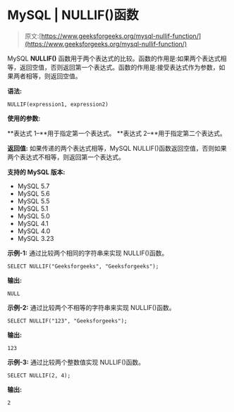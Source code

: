 # MySQL | NULLIF()函数

> 原文:[https://www.geeksforgeeks.org/mysql-nullif-function/](https://www.geeksforgeeks.org/mysql-nullif-function/)

MySQL **NULLIF()** 函数用于两个表达式的比较。函数的作用是:如果两个表达式相等，返回空值，否则返回第一个表达式。函数的作用是:接受表达式作为参数，如果两者相等，则返回空值。

**语法:**

```
NULLIF(expression1, expression2)
```

**使用的参数:**

**表达式 1–**用于指定第一个表达式。
**表达式 2–**用于指定第二个表达式。

**返回值:**
如果传递的两个表达式相等，MySQL NULLIF()函数返回空值，否则如果两个表达式不相等，则返回第一个表达式。

**支持的 MySQL 版本:**

*   MySQL 5.7
*   MySQL 5.6
*   MySQL 5.5
*   MySQL 5.1
*   MySQL 5.0
*   MySQL 4.1
*   MySQL 4.0
*   MySQL 3.23

**示例-1:** 通过比较两个相同的字符串来实现 NULLIF()函数。

```
SELECT NULLIF("Geeksforgeeks", "Geeksforgeeks"); 
```

**输出:**

```
NULL 
```

**示例-2:** 通过比较两个不相等的字符串来实现 NULLIF()函数。

```
SELECT NULLIF("123", "Geeksforgeeks"); 
```

**输出:**

```
123 
```

**示例-3:** 通过比较两个整数值实现 NULLIF()函数。

```
SELECT NULLIF(2, 4); 
```

**输出:**

```
2 
```